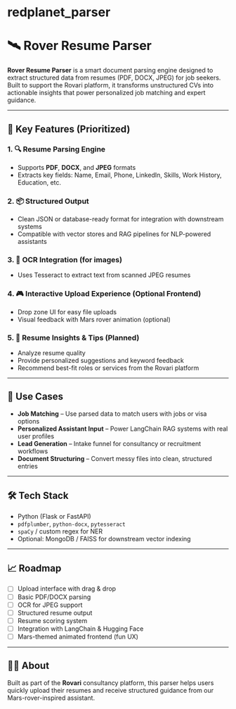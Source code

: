 # redplanet_parser
# 🛰️ Rover Resume Parser

**Rover Resume Parser** is a smart document parsing engine designed to extract structured data from resumes (PDF, DOCX, JPEG) for job seekers. Built to support the Rovari platform, it transforms unstructured CVs into actionable insights that power personalized job matching and expert guidance.

---

## 🚀 Key Features (Prioritized)

### 1. 🔍 Resume Parsing Engine
- Supports **PDF**, **DOCX**, and **JPEG** formats
- Extracts key fields: Name, Email, Phone, LinkedIn, Skills, Work History, Education, etc.

### 2. 📦 Structured Output
- Clean JSON or database-ready format for integration with downstream systems
- Compatible with vector stores and RAG pipelines for NLP-powered assistants

### 3. 🤖 OCR Integration (for images)
- Uses Tesseract to extract text from scanned JPEG resumes

### 4. 🎮 Interactive Upload Experience (Optional Frontend)
- Drop zone UI for easy file uploads
- Visual feedback with Mars rover animation (optional)

### 5. 🧠 Resume Insights & Tips (Planned)
- Analyze resume quality
- Provide personalized suggestions and keyword feedback
- Recommend best-fit roles or services from the Rovari platform

---

## 📂 Use Cases

- **Job Matching** – Use parsed data to match users with jobs or visa options
- **Personalized Assistant Input** – Power LangChain RAG systems with real user profiles
- **Lead Generation** – Intake funnel for consultancy or recruitment workflows
- **Document Structuring** – Convert messy files into clean, structured entries

---

## 🛠️ Tech Stack

- Python (Flask or FastAPI)
- `pdfplumber`, `python-docx`, `pytesseract`
- `spaCy` / custom regex for NER
- Optional: MongoDB / FAISS for downstream vector indexing

---

## 📈 Roadmap

- [ ] Upload interface with drag & drop
- [ ] Basic PDF/DOCX parsing
- [ ] OCR for JPEG support
- [ ] Structured resume output
- [ ] Resume scoring system
- [ ] Integration with LangChain & Hugging Face
- [ ] Mars-themed animated frontend (fun UX)

---

## 👨‍🚀 About

Built as part of the **Rovari** consultancy platform, this parser helps users quickly upload their resumes and receive structured guidance from our Mars-rover-inspired assistant.

